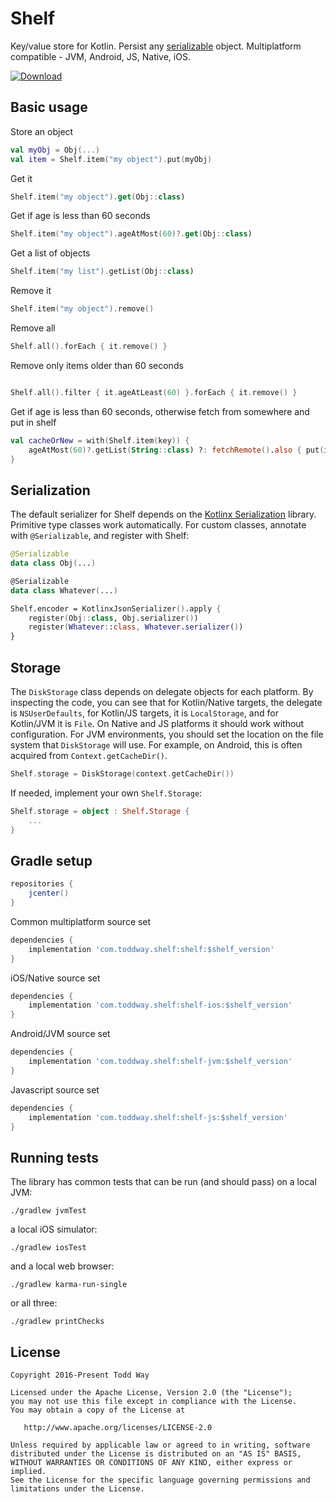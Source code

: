 # Shelf
Key/value store for Kotlin. Persist any [serializable](https://github.com/Kotlin/kotlinx.serialization) object.  Multiplatform compatible - JVM, Android, JS, Native, iOS.  

[ ![Download](https://api.bintray.com/packages/toddway/maven/shelf/images/download.svg) ](https://bintray.com/toddway/maven/shelf/_latestVersion)

## Basic usage

Store an object
```kotlin
val myObj = Obj(...)
val item = Shelf.item("my object").put(myObj)
```

Get it
```kotlin
Shelf.item("my object").get(Obj::class)
```

Get if age is less than 60 seconds
```kotlin
Shelf.item("my object").ageAtMost(60)?.get(Obj::class)
```

Get a list of objects
```kotlin
Shelf.item("my list").getList(Obj::class)
```

Remove it
```kotlin
Shelf.item("my object").remove()
```

Remove all
```kotlin
Shelf.all().forEach { it.remove() }
```

Remove only items older than 60 seconds
```kotlin

Shelf.all().filter { it.ageAtLeast(60) }.forEach { it.remove() }
```

Get if age is less than 60 seconds, otherwise fetch from somewhere and put in shelf
```kotlin
val cacheOrNew = with(Shelf.item(key)) {
    ageAtMost(60)?.getList(String::class) ?: fetchRemote().also { put(it) }
}
```


## Serialization
The default serializer for Shelf depends on the [Kotlinx Serialization](https://github.com/Kotlin/kotlinx.serialization) library.
Primitive type classes work automatically.
For custom classes, annotate with `@Serializable`, and register with Shelf:
```kotlin
@Serializable
data class Obj(...)

@Serializable
data class Whatever(...)

Shelf.encoder = KotlinxJsonSerializer().apply {
    register(Obj::class, Obj.serializer())
    register(Whatever::class, Whatever.serializer())
}
```

## Storage
The `DiskStorage` class depends on delegate objects for each platform.
By inspecting the code, you can see that
for Kotlin/Native targets, the delegate is `NSUserDefaults`,
for Kotlin/JS targets, it is `LocalStorage`,
and for Kotlin/JVM it is `File`.
On Native and JS platforms it should work without configuration.
For JVM environments, you should set the location on the file system that `DiskStorage` will use.
For example, on Android, this is often acquired from `Context.getCacheDir()`.

```kotlin
Shelf.storage = DiskStorage(context.getCacheDir())
```

If needed, implement your own `Shelf.Storage`:

```kotlin
Shelf.storage = object : Shelf.Storage {
    ...
}
```


## Gradle setup

```groovy
repositories {
    jcenter()
}
```    

Common multiplatform source set
```groovy
dependencies {
    implementation 'com.toddway.shelf:shelf:$shelf_version'
}
```

iOS/Native source set
```groovy
dependencies {
    implementation 'com.toddway.shelf:shelf-ios:$shelf_version'
}
```

Android/JVM source set
```groovy
dependencies {
    implementation 'com.toddway.shelf:shelf-jvm:$shelf_version'
}
```

Javascript source set
```groovy
dependencies {
    implementation 'com.toddway.shelf:shelf-js:$shelf_version'
}
```



## Running tests
The library has common tests that can be run (and should pass) on a local JVM:

```
./gradlew jvmTest
```
 
a local iOS simulator:
```
./gradlew iosTest
```
  
and a local web browser:
```
./gradlew karma-run-single
```
or all three:
```
./gradlew printChecks
```

License
-------

    Copyright 2016-Present Todd Way

    Licensed under the Apache License, Version 2.0 (the "License");
    you may not use this file except in compliance with the License.
    You may obtain a copy of the License at

       http://www.apache.org/licenses/LICENSE-2.0

    Unless required by applicable law or agreed to in writing, software
    distributed under the License is distributed on an "AS IS" BASIS,
    WITHOUT WARRANTIES OR CONDITIONS OF ANY KIND, either express or implied.
    See the License for the specific language governing permissions and
    limitations under the License.